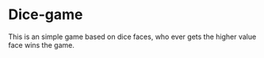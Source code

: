 # Dice-game
This is an simple game based on dice faces, who ever gets the higher value face wins the game.
